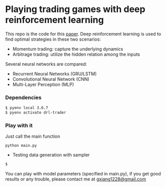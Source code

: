 
# **Playing trading games with deep reinforcement learning**

This repo is the code for this [paper](https://arxiv.org/abs/1803.03916).
Deep reinforcement learning is used to find optimal strategies in these two scenarios:
* Momentum trading: capture the underlying dynamics
* Arbitrage trading: utilize the hidden relation among the inputs

Several neural networks are compared: 
* Recurrent Neural Networks (GRU/LSTM)
* Convolutional Neural Network (CNN)
* Multi-Layer Perception (MLP)

### Dependencies

```bash
$ pyenv local 3.6.7
$ pyenv activate drl-trader
```

### Play with it
Just call the main function

    python main.py

* Testing data generation with sampler

```bash
$ 
```

You can play with model parameters (specified in main.py), if you get good results or any trouble, please contact me at gxiang1228@gmail.com
